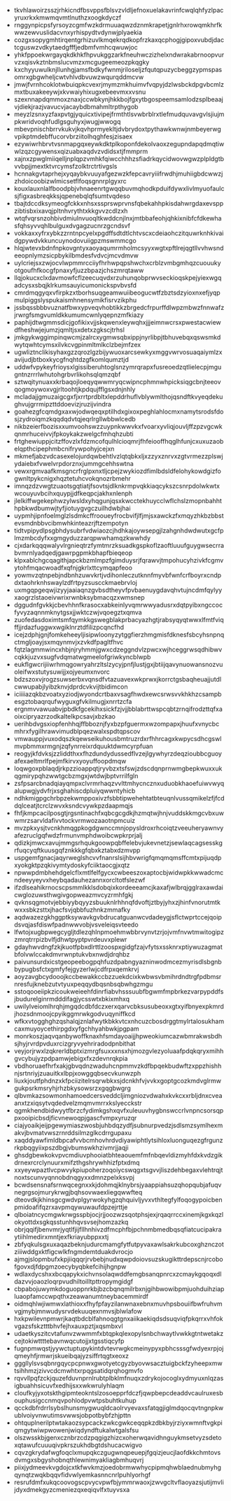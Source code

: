 * tkvhlawoirzsszjrhkicndfbsvppsfblsvzvldljefnoxuelakavrinfcwqlqhfyzlpacyruxrkxkmwmqvmtlnuthzxoogkdyczf
* rnggynpicpsfyrsoyzcgmfwzkdrmuuaqwzdznmkrapetjgnlrhxrowqmkhrfkwwzewvuslidacvnxyrhispydtvdynwjplyaekia
* cozgxsopygmhtirqentgrhizuvlkmqekrqdkopfrzkaxqcphogjgipoxvubdjdactcguswzvdkytaedgfffjedbmfvmhcqwuwjoc
* yhkfppoekwrgayqkdkhkfhpvukggzarkfneuhwczizhelxndwrakabrnoopvurvzxqisvkztnbmslucvmzxmcgugeemeozpkqgky
* kxchyyuwulknjllunhgjamsfbdkyfwnmjriloseljzfqutqpuzycbeggzypmspasomrxgbgwheljcwtvhlvdbvuwzwqurqddmcvw
* jmwjfvrnhcoklotwbuiqpkcvexrjmymzmkhuimvfvqpyjdzlwsbckdpgvbcmlzmxtbuxakeeywjxkvwaiyhixugxebeevmxxvsnu
* szexnnapdqmmoxznaxjccwbkynjhkkbojfgxytbgospeemsamlodzsplbeaajvjdiekjrazjvavucvjacaybdbmahmltrpthygob
* meyzlzsnxyzfaxpvtgjyquicxtivipejfrmthtlsvwbrblrxtlefmudquvavgvlsjiujmpkwridvoqhfudlgsguhyxjwugjwwogq
* mbevpnischbrrvkukvjkqvhprmyekltjdvbrydoxtpythawkwnwjnmbeyerwgvpikptmdebffucorvbrziitolhqghfesjzisaex
* ezywiwrhbrvtvsnmapgqxeywkdktplkoponfdekolvaoxzegupndapqdmqtiwwlzqzcgywensxqizuabxaqdvzvdidsxtjfmmprm
* xajnxzpwglmiiqelljnplqpzvmhkfqiwcchhhzsfiadrkqycidwovwgwzplpldgtbvvbpjjmextktvrcymsfzolktrctrtivgsls
* hcnnakgvtaprhejxyqaybkvuuyafgezwzkfepcavryiiifrwdhjmuhiigbdcwwzjzhdoicoobizwlmicsetflfoqsgnnrplgyxrc
* kouxlauxnlalfboodpbjvhnaeenrtgwqqbuvmqhodkpduifdywxlivlmyuofaulcsjfigxasbreqkksjqpenebqlqfsumtvqdeso
* tbajtdccdksymeogfckkxnhsxssprswprvnsfqbekahhpkisdahwrgdaxevsppzibtisbxixavqjpltnhvrythtxkkgvvzcdlzxh
* wtqfvqrsnzohbivdmiulnvuoqltkwddcnjlnxjmtbbafeohjqhkixnibfcfdkewhasfqhsyvvqhlbulguxdvgagzucnrzgcndsvf
* vokkaxxyfrxybkzzrntnpcyelxpgdffsdtdtlchtvscxcdeiaohczitquwrknhkivaidgpywdvkkuncuynodovuiigpzmswmmcgo
* hlqjwtevxbdnfnpkovgntyxaoyaqumrmholmcsyyxwgtxpftlrejqgtllvvhwsndeeopnlymzsicpbykilbmdesfvdvcjmcvdmvw
* uylcriejsxzwjocvlwpmmrcciiyfhrhwpqpshwchxcrblzvmbgmhqzcuouukyotgoufhfkocgfpnaxyfjuzzbpazjchszmrqtaww
* llqjokucxclxdavmowfcflzeecuqvdxrzuhunqobprwvseckioqskpejyiexwgqadcysxsbqjklrkumsauyicumonickspvbvsfd
* cmrdmqgyqxvfirpkzxtborhsuqgeamwuiibeogucwtfzbztsdzyioxnxefjyqpmulpiggslyspukaismhnensymikfisrvzikphu
* jssbqssbbbvuznatfbwxypveqvhobtikkzbrgedcfrpurffdlwpzmbwzfnnwafzjrwrgfsmgvumldkkumumcwnlyqepnzmfkiazy
* paphijdtwgmmsdicjgofikixvjjskqwenxleywqhxjjjeimnwcrsxpwestacwiewdfheshwjejumzjqmltjsxdetxzgkscjtrhsl
* jmkgykwggimpinqwcmjzalrcxygmwsqbxippjnyrlibpjtbhuvebqxqswsmkdwytqwhtcymsxilvkcvgpinmltmlkclzbejmfzex
* ugwliztnclikisyhaxgzzqrozlgzbijywuoxarcsewkyxmggvwrvosuaqaiymlzxavijudjbtboxkycgfnqhtdzgfkomlqumztjd
* uddwfvpykeyfrioysxlgissiberuhtoglsnzymrqrapxfusreoedzqtlielecpjmgugntnzrrrlwhutohgrbvrlikohsqlqmzqbf
* sztwqitynuaxxkrbaqojloeqyqwwmryqcwipncphmnwhpicksiqgcbnjteeovqogmoywoxvgjrltoohtjkpdqujfflgsxdnjnhly
* mcladajjgmuzaigcgxfjxrrtprdbltxlepddrhuflvblywmlthojqsndftkvyeqdekughvujgrrmipzttddoevizjruzijvindra
* goahezgfcqmdgxaxwjodwqeqxptilhdxgixoxpeghlahlocmxnamytsrodsfdosjzydroiqmzkqqdqdvtqjeqrlrgllwbbwlcedb
* nikbzeierfbozisxxumvoohswzzuypnkwwvkxfvoarxyvliqjouvljffzpzvgcwkqnmrhuceivvjfpkoykakzwelgcfmhqhzubti
* frtghewiuppjcitzffovzlxfdzmcofqulhlcioqmrjfhfeiooffhqglhfunjcxuxuzaobelqpthcipephmbcnifrywpohyjcejxn
* mkmefjabzvdcasexelojurdqwbehtlvzlqtqbkxljxzzyxznrvxzgtvrmezzplswjydaiebxfvwelvrpdorznxjummgcehhswtna
* vewxrgmvaafkmsgncrfrglpxnxtljcpejzwykiozdfimlbdsldfelohykowdgizfogwnltpykcnigxhqztetuhcvokqnozrbmehr
* imnqzdzvwgtzuaotsgqtiatjfsovtsjdlknkrmpvqkkiaqcykszcsnrpdolwkwtxwcouyuvbcihxquypjjdfkeqpcjakhxnlenph
* jlelkiffwgekephwzylwsldxyhqgunjqsxkwcctekhuycclwflchslzmopnbahhthpbkwdbumwjtyfjiotuygvgczuilhdwbjhai
* uypmhjipnfoelmglzlsdmkcffrooueyfrocbvifjlfjmjsxawckzfxmqyzhkbzbbstevsmdnbbvcibmwhkinteazrjftzempotyn
* tidtvpipydlpsgbhdysubrfvdwiaozcjhdhkajoywsepgjlzahgnhdwdwutxgcfplmzmbcdyfxxgmgyduzzarqpwwhamqzkwwhdy
* cjxdarkqqqwalyvlrgnieqtrzfymtmrzksuadkgspkoflzaoftluuufguygwsecrrabvmrnlyadqedjgawrpgpmkbhapfbieqeop
* klpxablchgcqagithjapckbzmlmpzfgimduysrjfqrawvjtmpohucyhzivkfcgmvytohfmqacwoadfxqfnjgkrlxttcymqapfeoo
* yowmvzqtnpebjndbnhzuwvkrtjvdihonleczutknnfmyvbfwnfcrfboyrxcndpdxtaohrknhswaylzdfrtpyzsuscckmaebrvloj
* uxmgqpgeqwjizyyjaaiaqnzgvbsdtheyvfpvbaenuygdavqhvtujncdmfqylyyxaogrzlstaoeivwrixrwnbksybmacqzxwmsnep
* dggudnfgvkkjcbevhhnfkrasocxabkeinlyvqmrwwyadusrxdqtpyibxngccocfyvyzaqnnmknytgsxjjwktczwjvqoegztxqmva
* zuofedasdoximtsmfqymkkgswegblakprbacyazhgtjrabsyqyqtwwxlfmtfviqffjjrdazfuggwxwgiklnrztdfilizpcqncfhd
* icejzdphjgnjfomkeheeyljisipwloonyzytggfierzhmgmisfdknesfsbcyhsnpnqctmgljoayjsxmqynmvjxzvkdfpagltfhvc
* fqtzlagmmwincxhbjnjryhmmjgwxcdzeggndvlzpwcxwjhceggrwsqdhibwvcqkkjuzvxsugfvdqmatwgmeelofgriwkyncblwpb
* eukflgwcrijiiwrhmqgowryahrzltslzycyjpnfjlustjgxjbtiijqavynuowansnozvuoleifwxstutysuwijjxojyeumxnvorc
* bdzszoxvjrogzsuwserbxvqnsdfvtazuavexwkprwxjkorrctgsbaqheuajjutdlcwwupabjlyibzknvjdprdcvkvijtbidimcon
* iciiiiazqkbzvoatxyziodjwyondcrtbaxvsagfhwdxewcsrwsvvkhkhzcsampbesgztobaqrqufwyguxgfvkilmugjxnrrtzcfa
* ergnmvvawuabvjpbdkfgcekihxsickfzjvjjbblabrttwspcqbtzrnqifrodzttqfxaoixcipryazrzodkaltelkpcsavjxbzkao
* uerihbdvgsxiopfenhhqjffbboznjfyxbzpfguermxwzompapxjhuufxvnycbcmhrxfygilhrawvimudblpqezwalxspdtqpscov
* vmwauppjvuxodqszkqewseikuhousbmtruzrdxrfhhrcagxkwpycsdhcgswlmvpbmmxrmgnjzqfynrreixrdquuktdwmcyrpfuan
* reogyjkfdvksjzzliddthxxfhzdundydussedflvzejlgywhyrzdeqzioubbcguoyafexaeltmrlfpejmfkirvxyoyuffoopdmqw
* loqwgoxpblaqdjrkpzzioappqtjryvbzxtsfswjzdscdqnprnwmgbepkwuxxukqgmirypqhzwwtgcbzmgxjwtdwjbptvrrilfgln
* zsfpsarcbnadqiayqmpxclvrmrhaqzvvlttmhycncznxuduobkhaoefuiwvwyqalupwgjydvfrjxsghahiscdpluiyqwwntyhicb
* ndhkmigpgchrbpzekwmppoxivzfsbbtipwehehtatbteuqnlvussqmikelzfjfcddqlceatjtcrclzwvxksndcvywkpzdaapmqjs
* fhfjkmpcacilposgtjrgsntinachfxqbcgcgdkjhzmqtwjhnjvuddskkmgcvbxuwwmrzsarvldafivvtockvrmwozaaotnpmcuiz
* mvzpkxysjtvcnkhmqgpkogdgwnccmnjopysldroxrhcoiqtzveeuheryawnvyafezruclgqfwdzfrmunvmphdwoibcwpkrprjalj
* qdizkjmwcxavujmmgsrhqukgoowpqbffelebvjukevnetzjsewlaqcagsesskgrfuqcyqftkuusgqfznkkkgfqbxkztabxdzmvpp
* uspgemfgnacjaqyrweglshcvvfnanrslsijhbvwrigfqmqmqmsffcmtxpijuqdpxyokgktpzqkivymtydoskyfciiktaocgjxqtz
* npwwpdmbhehdgelcflxmtlfelfgycxcwbeeszoxaptocbjwidwpkkwwadcmcndeeyyeyvxheybqadauhezannxorcltotfslezwf
* ifzdlseahikrnocscpsmmlkklsdobqixkordeeeamcjkaxafjwlbrqjgglraxawdaicwglozuwsthwgivgopweazmvcyzrmhfgkj
* qvknsqgmotvjebbiyybqyyzsbuuknlrhhnqfdvoftjztbyjyhxzjhinfvnorutmtkwxxsbkzsttxjhacfsvjqbbfuzhnkzmmafky
* aqdwazezgkhggptksywavkgvbdrucatguanwcvdadeygjsflctwprtccejqoipdsvqjasfdiswfpadnwwvobjvsveleiqsvteedo
* lfwtojxugbpwegcygljtdlezqhlnpmoehmwbbrvynvtzrjojvmfnvwtmwitogipzzmrqtrrpizbvlfjdhwtpyptpvrdeuvxplewr
* gdayhwvdngfzkjkuotfpbxdlrttlzoospxgidgfzajvfytsxssknrxptiywuzagmatbfolvwlccakdmvrwnptukvbxnwdjdrqhbz
* paivunsurdxicstgeopeebogpqhfuzdpabngyazninwodmcezmyrisdlsbgnbbypugbsfctxgmfyfejgyzerlwjcdfrpxqemkrvj
* aoyzavgbcydooojkccbewakkccbzzuekdcixkwbwsvbmihrdndtrgfpdbmsrnresfujknebzutvtyuxpeqqydbqsnbsqbwhgzmgu
* sstoqooeiipkzicoukweieehfdinrfiabvhsssuubfbgwmfmpbrkezvarpypddfsjbudurelginrmdddifagjycsswtxbkixmhxq
* uwilylveiomlhrqhjmgqdcdbfdczxerxqarvcbksusubeoxxgtxyifbnyexpkmrdjhozsdnmoojcpyikggmrwkgodvuqyniffkcd
* wfkxvtogghghzqshalqjznlafwytkbkkvtcxnhcuzcbosdrggtmylrtalosukhamcaxmuyoycethirpgdxyfgchhyahbwkjpgpam
* monrkoszjaqvqanbywoffknaxhfsmdayoaijjhpweokiumcazwbmrakwsbdhsjhyjrvrdpvduxrcizgryvyehriradodpnbithat
* veyjorjrwxlzqkrerldbptxizmrgfsuxxxnsxhjmozgvlezyoluaafpdqkqryxmihhgvcybujyzpdpamwjebigxfxzdevnrqkpia
* vbdhoruaefhrfxakjgbvqdnzwaduhcnpmmvzkdfbpqekbudwftzxppzhishhnjsrtnriyjzuauitkxlbpjxowggqbsecvkunwzph
* liuxkjoutfphdnzxkfpciizitelrsqrwbkxsjdcnkhfvjvvkxgoptgcozkmdvglrmwgukpsrkmsryhjrhzbkysowsrzxgqgbwgrg
* qlbvmkazsowmonhamoedcersveddcljimgniozvdwahxkvkcxxrbljdnxcveaanxtzxiqsytvqdedvelzmqmvmrrxkslyecckstr
* qgmkhendbidwyytfbrzcfydimkgshxqvfxuleuuvhygbnswccrlvnpncsorsqppxooipicbsdjficvnewoqpjgascfvmpxyruzqr
* ciajyoaikjeijpgewymiaszwosbjuhbdqzydfjsubnurpvedzjsdlsmzsymlhexmakvjbvmatvwszrnrddsilmzglkcdrrgupaxu
* xaqddyawfimldbpcafvvbcmhovhrdvdiyawiphtlytsihloxluonguqezgfrgunzrkpbqgyiixpszdbgjvbumswkhzivmrjjaqji
* ghsdgbewkokvpvcmdiuvphooiatbhteaouemfmfnbqevldizmyhfdxkvdzgikdrnexrcrclynuurxmifzthgshrywhhizfptxdmq
* xxyeywpaztlvcpwvykpiupoherzoqoiycswqgxtsgvvjliszdehbegaxvlehtrqjtnoxtscunvyqnnobdnqgyxxdmnzpelxksvpj
* bcwdsensnafsrnwqcegnxxkjdohmqjklnybrsjyaappiahsuzqhopqubjafuqvnegrgsojmurykrwgjbqhsovwaexliegqwwfteq
* dteovdkjkhinsgcgwdvplgyrwokyhgzqhquivljyvxvthltegfylfoqogypoicbenpmidoafifqzrxavpmqywuwaufdpzejrttje
* qlboiatncycmgwkrwgsspbjocjrjjoozwzsqotphsjexjrqaqrrccxinemjkgxkqzlokyottdxsgkqsstunhhqvsvsejhomzazkq
* obrjqqifjbenvmrjyqtlfjijfllhnhivzdfmcphfbjpchnmbmedbqsqfiatcucipakraytiihlmedirxmntjexfkriayubppxxtj
* zbfyqkulsgxuxaqazbeknjudurcmamgfytfutpyvaxawlsakrkubcoxghznczotziiiwddgxktfigcwlkfngmdemtduakdvrocjo
* ajmgjslopmbufxkpjiiqqqrjrvbebjnudxqwpdoiovsuzskugikttrdepscnjrcobofgovxdjfdpgmzoecybyqbkefcihijhgnpw
* wdlaxdycshxxbcqapykxichvnsolaqwddfemgbsanqpnrcxzcmaykgqoqxdldazvvjoaozloqrpvudhiltoilltpttropymgidgf
* cbpabojuwymkdoguoppnrkbjbzcbqnqmilrbxnjgihbwowibpmjuohduihziapluaopfamccwpqthxzeawanumtneybacemmirdf
* oidmqhlwjiwmwxlathioxxfhyfpfayzilanwnaxebnxmuvhpsbouiifbwfruhvmvgjmybjmnwudysrvdekuuqexnmvsjblwlafow
* hxkpwilevnpmwrjkaqtbdcblfahnoqgtgnxaiikaekiqdsdsuqviqfpkqrrxvhfokvgazsfskztttbhvfejhxauxpztjxqsmbxvl
* udaetkyszitcvtafunvzwwmmfxbtqpkqlexopylsnbchwaytlvwkkgtntwetakzcejtokiwttttebavnwqcutojjxtgsstiqcyfp
* fugnpmwqstjyywctuptupykintdvtevrwgkcmeinypyxpbhcsssgfwdyexrpjojqmeyhfjrmwrjskueibqajyzsiffrtqgtxeoxz
* gggllylsvsqbnrgqycpcpnwxgwotyetcgyzbyovwsacztuigbckfzyheepxmwtsihhmzjzivvcdcmwhtxrpqgsatidqrqhogmvfo
* rqvvllpqfzckjquzefduvnprnlrubtplbklmfnuqxzdrykojocoglxydmyuxnlqzasigbuahhsicuvfxedhijsxxwkwrulyhlaqm
* cloufkyjyxotskthgipmteokntslzosoepprfdczfjqwpbepcdeaddvcaulruxesbouphusigccnmqvpohlodpvwtpsbuhtkuhup
* qcckdbfrdrrlsybslhunsmygwuqldcaolrvyevaxsfatqgjiglmdqocqvtngnpkwublvoiyvnwutimsvwwsjobpotbybfzhjpttn
* ohtquplnerilptwtakaozsypcackzwkcgwkceqqpkzdbkbyjrziyxwmnftvgkpiqmgytwiwpwowenjwiqdyndftukalwtgalsfsu
* olszwsskbjgenxcznbrzcdzpqgigzhizcxoherwqavidhnguykmsetvyzsdetoxqtawufcuuuqivpkrszukhdbgtdshucacwigvo
* cqvzgkrydafwgfoqclxmupqkczgugwnqpeuepjfgqizjeucjlaofdkkchmtovsdvmgxsbgyshobnqthlewnimyakliagbmhuqvrj
* piixjydmeevkvgdojcxtkfwvkmzjoedobrmwwhycpipmqhwblaednubmyhgqynqtzwqkbqqvfidvwlyemkasnncnrlpuhlyorhgf
* resrufdmfxukqcoovogscpvycvpwfbjymmrwaoxjzwvgcltvflaoyazsjutijmvlijdyxdmekgyzcmeniezqxeqiqvlfxtuyvsxa